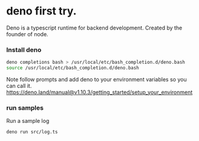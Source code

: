 # deno first try.
Deno is a typescript runtime for backend development. Created by the founder of node.

### Install deno

``` bash
deno completions bash > /usr/local/etc/bash_completion.d/deno.bash
source /usr/local/etc/bash_completion.d/deno.bash
```

Note follow prompts and add deno to your environment variables so you can call it.
https://deno.land/manual@v1.10.3/getting_started/setup_your_environment

### run samples
Run a sample log
```
deno run src/log.ts
```
